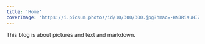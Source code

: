 ```yaml
---
title: 'Home'
coverImage: 'https://i.picsum.photos/id/10/300/300.jpg?hmac=-HNJRisuHIZRc8PHpxFmPyT6yP7T3SZ6puHalS_MgqQ'
---
```


This blog is about pictures and text and markdown.
